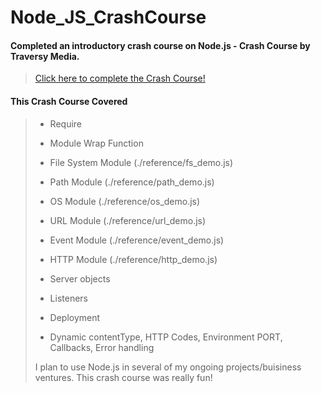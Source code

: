 # Node_JS_CrashCourse
#### Completed an introductory crash course on Node.js - Crash Course by Traversy Media. 
> [Click here to complete the Crash Course!](https://youtu.be/fBNz5xF-Kx4)

#### This Crash Course Covered
> - Require
> - Module Wrap Function
> - File System Module (./reference/fs_demo.js)
> - Path Module (./reference/path_demo.js)
> - OS Module (./reference/os_demo.js)
> - URL Module (./reference/url_demo.js)
> - Event Module (./reference/event_demo.js)
> - HTTP Module (./reference/http_demo.js)
> 
> - Server objects
> - Listeners
> - Deployment
> - Dynamic contentType, HTTP Codes, Environment PORT, Callbacks, Error handling
> 
> 
> I plan to use Node.js in several of my ongoing projects/buisiness ventures. This crash course was really fun!
